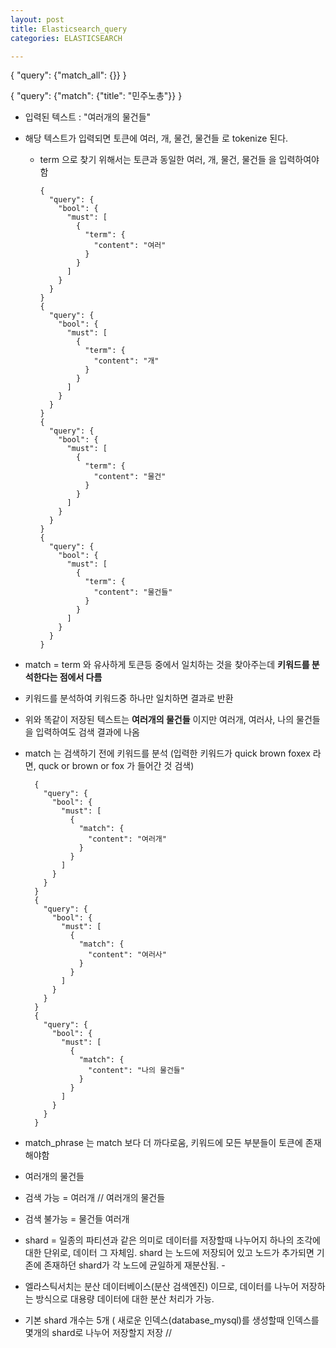 ```yaml
---
layout: post
title: Elasticsearch_query
categories: ELASTICSEARCH

---
```




{
  "query": {"match_all": {}}
}

{
  "query": {"match": {"title": "민주노총"}}
}



* 입력된 텍스트 : "여러개의 물건들"
* 해당 텍스트가 입력되면 토큰에 여러, 개, 물건, 물건들 로 tokenize 된다.

  * term 으로 찾기 위해서는 토큰과 동일한 여러, 개, 물건, 물건들 을 입력하여야 함


        {
          "query": {
            "bool": {
              "must": [
                {
                  "term": {
                    "content": "여러"
                  }
                }
              ]
            }
          }
        }
        {
          "query": {
            "bool": {
              "must": [
                {
                  "term": {
                    "content": "개"
                  }
                }
              ]
            }
          }
        }
        {
          "query": {
            "bool": {
              "must": [
                {
                  "term": {
                    "content": "물건"
                  }
                }
              ]
            }
          }
        }
        {
          "query": {
            "bool": {
              "must": [
                {
                  "term": {
                    "content": "물건들"
                  }
                }
              ]
            }
          }
        }
        
* match = term 와 유사하게 토큰등 중에서 일치하는 것을 찾아주는데 **키워드를 분석한다는 점에서 다름**
* 키워드를 분석하여 키워드중 하나만 일치하면 결과로 반환
* 위와 똑같이 저장된 텍스트는 **여러개의 물건들** 이지만 여러개, 여러사, 나의 물건들  을 입력하여도 검색 결과에 나옴 
* match 는 검색하기 전에 키워드를 분석 (입력한 키워드가 quick brown foxex 라면, quck or brown or fox 가 들어간 것 검색)

        {
          "query": {
            "bool": {
              "must": [
                {
                  "match": {
                    "content": "여러개"
                  }
                }
              ]
            }
          }
        }
        {
          "query": {
            "bool": {
              "must": [
                {
                  "match": {
                    "content": "여러사"
                  }
                }
              ]
            }
          }
        }
        {
          "query": {
            "bool": {
              "must": [
                {
                  "match": {
                    "content": "나의 물건들"
                  }
                }
              ]
            }
          }
        }
        
* match_phrase 는 match 보다 더 까다로움, 키워드에 모든 부분들이 토큰에 존재해야함
* 여러개의 물건들
* 검색 가능 = 여러개 // 여러개의 물건들
* 검색 불가능 = 물건들 여러개



* shard = 일종의 파티션과 같은 의미로 데이터를 저장할때 나누어지 하나의 조각에 대한 단위로, 데이터 그 자체임. shard 는 노드에 저장되어 있고 노드가 추가되면 기존에 존재하던 shard가 각 노드에 균일하게 재분산됨. - 
* 엘라스틱서치는 분산 데이터베이스(분산 검색엔진) 이므로, 데이터를 나누어 저장하는 방식으로 대용량 데이터에 대한 분산 처리가 가능. 
* 기본 shard 개수는 5개 ( 새로운 인덱스(database_mysql)를 생성할때 인덱스를 몇개의 shard로 나누어 저장할지 저장 // 

